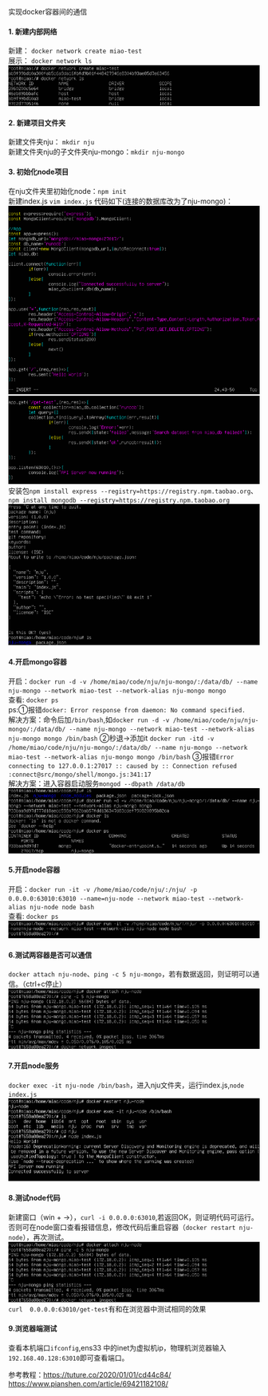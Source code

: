 实现docker容器间的通信
#### 1. 新建内部网络
新建： `docker network create miao-test`  
展示： `docker network ls`  
![docker network](../assets/Docker/network.png)
#### 2. 新建项目文件夹
新建文件夹nju： `mkdir nju`  
新建文件夹nju的子文件夹nju-mongo：`mkdir nju-mongo` 
#### 3. 初始化node项目
在nju文件夹里初始化node：`npm init`  
新建index.js `vim index.js` 代码如下(连接的数据库改为了nju-mongo)：   
![index.js 1](../assets/Docker/server-1.png)
![index.js 2](../assets/Docker/server-2.png)  
安装包`npm install express --registry=https://registry.npm.taobao.org`、`npm install mongodb --registry=https://registry.npm.taobao.org`  
![npm install](../assets/Docker/npm-install.png)
#### 4.开启mongo容器
开启：`docker run -d -v /home/miao/code/nju/nju-mongo/:/data/db/ --name nju-mongo --network miao-test --network-alias nju-mongo mongo`  
查看: `docker ps`  
ps:①报错`docker: Error response from daemon: No command specified.`  
解决方案：命令后加`/bin/bash`,如`docker run -d -v /home/miao/code/nju/nju-mongo/:/data/db/ --name nju-mongo --network miao-test --network-alias nju-mongo mongo /bin/bash`
②秒退→添加it
`docker run -itd -v /home/miao/code/nju/nju-mongo/:/data/db/ --name nju-mongo --network miao-test --network-alias nju-mongo mongo /bin/bash`
③报错`Error connecting to 127.0.0.1:27017 :: caused by :: Connection refused :connect@src/mongo/shell/mongo.js:341:17`  
解决方案：进入容器启动服务`mongod --dbpath /data/db`
![mongo network](../assets/Docker/mongo-network.png)
#### 5.开启node容器
开启：`docker run -it -v /home/miao/code/nju/:/nju/ -p 0.0.0.0:63010:63010 --name=nju-node --network miao-test --network-alias nju-node node bash`  
查看: `docker ps`  
![node network](../assets/Docker/node-network.png)
#### 6.测试两容器是否可以通信
`docker attach nju-node`、`ping -c 5 nju-mongo`，若有数据返回，则证明可以通信。（ctrl+c停止）
![node attach mongo](../assets/Docker/node-mongo.png)
#### 7.开启node服务
`docker exec -it nju-node /bin/bash`，进入nju文件夹，运行index.js,`node index.js`
![node start](../assets/Docker/node-start.png)
#### 8.测试node代码
新建窗口（win + →），`curl -i 0.0.0.0:63010`,若返回OK，则证明代码可运行。否则可在node窗口查看报错信息，修改代码后重启容器（`docker restart nju-node`），再次测试。
![node attach mongo](../assets/Docker/node-mongo.png)  
`curl  0.0.0.0:63010/get-test`有和在浏览器中测试相同的效果
#### 9.浏览器端测试
查看本机端口`ifconfig`,ens33 中的inet为虚拟机ip，物理机浏览器输入`192.168.40.128:63010`即可查看端口。  

参考教程：https://tuture.co/2020/01/01/cd44c84/  
https://www.pianshen.com/article/69421182108/
